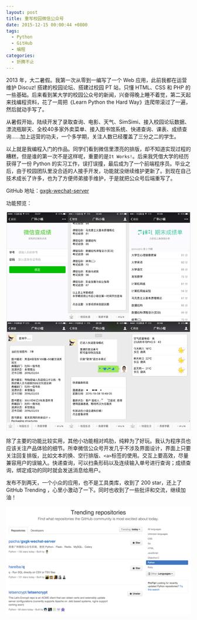 ```yaml
---
layout: post
title: 重写校园微信公众号
date: 2015-12-15 00:00:44 +0800
tags:
  - Python
  - GitHub
  - 编程
categories:
  - 折腾不止
---
```


2013 年，大二暑假。我第一次从零到一编写了一个 Web 应用，此前我都在运营维护 Discuz! 搭建的校园论坛、搭建过校园 PT 站，只懂 HTML、CSS 和 PHP 的一些基础。后来看到某大学的校园公众号的新闻，兴奋得晚上睡不着觉，第二天起来找编程资料，花了一周把《Learn Python the Hard Way》连爬带滚过了一遍，然后就动手写了。

从暑假开始，陆续开发了录取查询、电影、天气、SimSimi、接入校园论坛数据、漂流瓶聊天、全校40多家外卖菜单、接入图书馆系统、快递查询、课表、成绩查询……加上运营的功夫，一个多学期，关注人数已经覆盖了三分之二的学生。

以上就是我编程入门的作品。同学们看到微信里漂亮的排版，却不知道实现过程的糟糕，但是谁的第一次不是这样呢，重要的是```It Works!```。后来我凭借大学的经历获得了一份 Python 的实习工作，误打误撞，最后成为了一个前端程序员。毕业之后，由于校园团队里没合适的人接手开发，功能就没继续维护更新了。到现在自己技术成长了许多，也为了方便师弟接手维护，于是就把公众号后端重写了。

GitHub 地址：[gxgk-wechat-server](https://github.com/paicha/gxgk-wechat-server)

<!--more-->

功能预览：

![功能预览](/assets/gxgk-preview.jpg)

除了主要的功能比较实用，其他小功能相对鸡肋，纯粹为了好玩。我认为程序员也应该关注产品体验的细节。所幸微信公众号开发几乎不涉及界面设计，界面上只要关注回复排版，比如文本的换、空行排版、```<a>```标签的使用。交互上要高效，尽量兼容用户的误输入。快递查询，可以扫条形码以及连续输入单号进行查询；成绩查询，绑定成功的同时就会发送消息给用户。

发布不到两天，一个小众的应用，也不是工具类库，收到了 200 star，还上了 GitHub Trending ，心里小激动了一下。同时也收到了一些批评和交流，继续加油！

![GitHub Trending](/assets/github-python-trending-2015-12-14.png)
